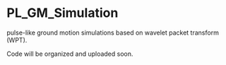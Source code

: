 # PL_GM_Simulation
pulse-like ground motion simulations based on wavelet packet transform (WPT).

Code will be organized and uploaded soon.
